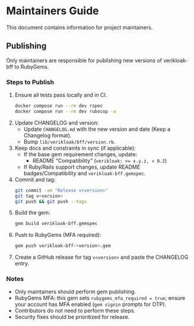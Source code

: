 # Maintainers Guide

This document contains information for project maintainers.

## Publishing

Only maintainers are responsible for publishing new versions of verikloak-bff to RubyGems.

### Steps to Publish

1. Ensure all tests pass locally and in CI.
   ```bash
   docker compose run --rm dev rspec
   docker compose run --rm dev rubocop -a

   ```
2. Update CHANGELOG and version:
   - Update `CHANGELOG.md` with the new version and date (Keep a Changelog format).
   - Bump `lib/verikloak/bff/version.rb`.
3. Keep docs and constraints in sync (if applicable):
   - If the base gem requirement changes, update:
     - README “Compatibility” (`verikloak: >= x.y.z, < 0.2`)
   - If Ruby/Rails support changes, update README badges/Compatibility and `verikloak-bff.gemspec`.
4. Commit and tag:
   ```bash
   git commit -am "Release v<version>"
   git tag v<version>
   git push && git push --tags
   ```
5. Build the gem:
   ```bash
   gem build verikloak-bff.gemspec
   ```
6. Push to RubyGems (MFA required):
   ```bash
   gem push verikloak-bff-<version>.gem
   ```
7. Create a GitHub release for tag `v<version>` and paste the CHANGELOG entry.

### Notes
- Only maintainers should perform gem publishing.
- RubyGems MFA: this gem sets `rubygems_mfa_required = true`; ensure your account has MFA enabled (`gem signin` prompts for OTP).
- Contributors do not need to perform these steps.
- Security fixes should be prioritized for release.
